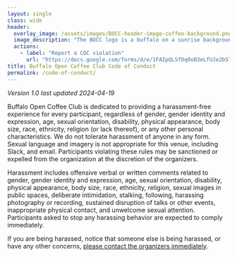 ```yaml
---
layout: single
class: wide
header:
  overlay_image: /assets/images/BOCC-header-image-coffee-background.png
  image_description: "The BOCC logo is a buffalo on a sunrise background. The logo is on a background of coffee beans"
  actions:
    - label: "Report a COC violation"
      url: "https://docs.google.com/forms/d/e/1FAIpQLSfDqOoB3eLfUJe2bST_3hzpHFPNxR8zNRARXSpbpLkvJrjmyw/viewform"
title: Buffalo Open Coffee Club Code of Conduct
permalink: /code-of-conduct/
---
```


*Version 1.0 last updated 2024-04-19*

Buffalo Open Coffee Club is dedicated to providing a harassment-free experience for every participant, regardless of gender, gender identity and expression, age, sexual orientation, disability, physical appearance, body size, race, ethnicity, religion (or lack thereof), or any other personal characteristics. We do not tolerate harassment of anyone in any form. Sexual language and imagery is not appropriate for this venue, including Slack, and email. Participants violating these rules may be sanctioned or expelled from the organization at the discretion of the organizers.

Harassment includes offensive verbal or written comments related to gender, gender identity and expression, age, sexual orientation, disability, physical appearance, body size, race, ethnicity, religion, sexual images in public spaces, deliberate intimidation, stalking, following, harassing photography or recording, sustained disruption of talks or other events, inappropriate physical contact, and unwelcome sexual attention. Participants asked to stop any harassing behavior are expected to comply immediately.

If you are being harassed, notice that someone else is being harassed, or have any other concerns, [please contact the organizers immediately](https://docs.google.com/forms/d/e/1FAIpQLSfDqOoB3eLfUJe2bST_3hzpHFPNxR8zNRARXSpbpLkvJrjmyw/viewform?usp=header).